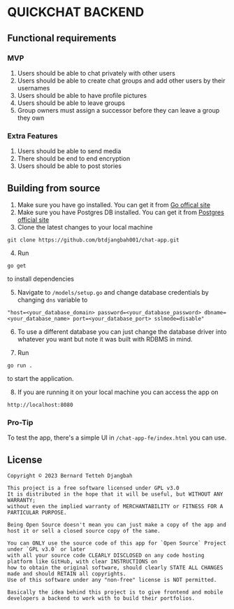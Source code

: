 # QUICKCHAT BACKEND

## Functional requirements

### MVP

1. Users should be able to chat privately with other users
2. Users should be able to create chat groups and add other users by their usernames
3. Users should be able to have profile pictures
4. Users should be able to leave groups
5. Group owners must assign a successor before they can leave a group they own

### Extra Features

1. Users should be able to send media
2. There should be end to end encryption
3. Users should be able to post stories

## Building from source

1. Make sure you have go installed. You can get it from [Go offical site](https://go.dev/dl/)
2. Make sure you have Postgres DB installed. You can get it from [Postgres official site](https://www.postgresql.org/download/)
3. Clone the latest changes to your local machine

```
git clone https://github.com/btdjangbah001/chat-app.git
```

4. Run

```
go get
```

to install dependencies

5. Navigate to `/models/setup.go` and change database credentials by changing `dns` variable to

```
"host=<your_database_domain> password=<your_database_password> dbname=<your_database_name> port=<your_database_port> sslmode=disable"
```

6. To use a different database you can just change the database driver into whatever you want but note it was built with RDBMS in mind.

7. Run

```
go run .
```

to start the application.

8. If you are running it on your local machine you can access the app on

```
http://localhost:8080
```

### Pro-Tip

To test the app, there's a simple UI in `/chat-app-fe/index.html` you can use.

## License

```
Copyright © 2023 Bernard Tetteh Djangbah

This project is a free software licensed under GPL v3.0
It is distributed in the hope that it will be useful, but WITHOUT ANY WARRANTY;
without even the implied warranty of MERCHANTABILITY or FITNESS FOR A PARTICULAR PURPOSE.
```

```
Being Open Source doesn't mean you can just make a copy of the app and host it or sell a closed source copy of the same.

You can ONLY use the source code of this app for `Open Source` Project under `GPL v3.0` or later
with all your source code CLEARLY DISCLOSED on any code hosting platform like GitHub, with clear INSTRUCTIONS on
how to obtain the original software, should clearly STATE ALL CHANGES made and should RETAIN all copyrights.
Use of this software under any "non-free" license is NOT permitted.

Basically the idea behind this project is to give frontend and mobile developers a backend to work with to build their portfolios.
```
